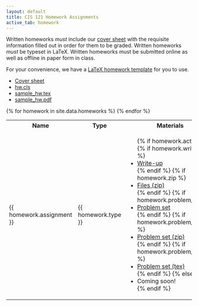 ```yaml
---
layout: default
title: CIS 121 Homework Assignments
active_tab: homework
---
```


Written homeworks *must* include our [cover
sheet](content/hw/cover_sheet_16sp.pdf) with the requisite information filled
out in order for them to be graded. Written homeworks *must* be typeset in
LaTeX. Written homeworks must be submitted online as well as offline in paper
form in class.

For your convenience, we have a [LaTeX homework template](content/hws/hw.cls)
for you to use.

* [Cover sheet](content/hws/cover_sheet_16sp.pdf)
* [hw.cls](content/hws/hw.cls)
* [sample_hw.tex](content/hws/sample_hw.tex)
* [sample_hw.pdf](content/hws/sample_hw.pdf)

<table class="table table-striped">
  <tbody>
    <tr>
      <th>Name</th>
      <th>Type</th>
      <th>Materials</th>
      <th>Release Date</th>
      <th>Due Date</th>
    </tr>
    {% for homework in site.data.homeworks %}
      <tr style="text-align: left">
        <!-- Homework Name -->
        <td><span>{{ homework.assignment }}</span></td>
        <!-- Type -->
        <td>
          <span>{{ homework.type }}</span>
        </td>
        <!-- Materials -->
        <td>
          <ul class="list-unstyled">
            {% if homework.active %}
              {% if homework.writeup %}<li><a href="{{ homework.writeup }}">Write-up</a></li>{% endif %}
              {% if homework.zip %}<li><a href="{{ homework.zip }}">Files (zip)</a></li>{% endif %}
              {% if homework.problem_set %}<li><a href="{{ homework.problem_set }}">Problem set</a></li>{% endif %}
              {% if homework.problem_set_zip %}<li><a href="{{ homework.problem_set_zip }}">Problem set (zip)</a></li>{% endif %}
              {% if homework.problem_set_tex %}<li><a href="{{ homework.problem_set_tex }}">Problem set (tex)</a></li>{% endif %}
            {% else %}
               <li>Coming soon!</li>
            {% endif %}
          </ul>
        </td>
        <!-- Dates -->
        <td>{{ homework.release_date | date: "%b %d" }}</td>
        <td>{{ homework.due_date | date: "%b %d" }}</td>
      </tr>
    {% endfor %}
  </tbody>
</table>
